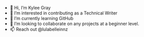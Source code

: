 - 👋 Hi, I’m Kylee Gray
- 👀 I’m interested in contributing as a Technical Writer
- 🌱 I’m currently learning GitHub
- 💞️ I’m looking to collaborate on any projects at a beginner level.
- 📫 Reach out @lulabelleinnz
